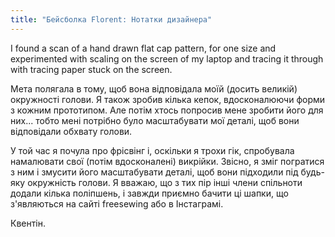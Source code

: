 ```yaml
---
title: "Бейсболка Florent: Нотатки дизайнера"
---
```


I found a scan of a hand drawn flat cap pattern, for one size and experimented with scaling on the screen of my laptop and tracing it through with tracing paper stuck on the screen.

Мета полягала в тому, щоб вона відповідала моїй (досить великій) окружності голови. Я також зробив кілька кепок, вдосконалюючи форми з кожним прототипом. Але потім хтось попросив мене зробити його для них... тобто мені потрібно було масштабувати мої деталі, щоб вони відповідали обхвату голови.

У той час я почула про фрісвінг і, оскільки я трохи гік, спробувала намалювати свої (потім вдосконалені) викрійки. Звісно, я зміг погратися з ним і змусити його масштабувати деталі, щоб вони підходили під будь-яку окружність голови. Я вважаю, що з тих пір інші члени спільноти додали кілька поліпшень, і завжди приємно бачити ці шапки, що з'являються на сайті freesewing або в Інстаграмі.

Квентін.

